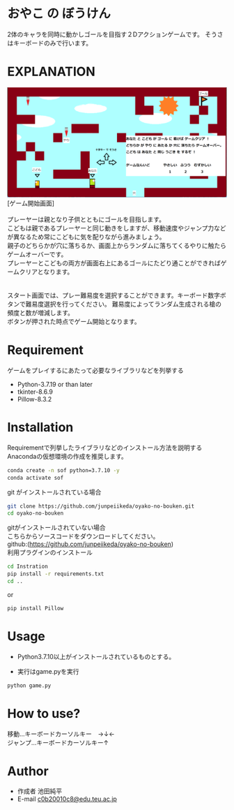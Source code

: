 # おやこ の ぼうけん
2体のキャラを同時に動かしゴールを目指す２Dアクションゲームです。
そうさはキーボードのみで行います。

 
# EXPLANATION

![ゲーム開始時](./data/start.png "gamesover")
<br>[ゲーム開始画面]<br>
<br>
プレーヤーは親となり子供とともにゴールを目指します。<br>
こどもは親であるプレーヤーと同じ動きをしますが、移動速度やジャンプ力などが異なるため常にこどもに気を配りながら進みましょう。<br>
親子のどちらかが穴に落ちるか、画面上からランダムに落ちてくるやりに触たらゲームオーバーです。<br>
プレーヤーとこどもの両方が画面右上にあるゴールにたどり通ことができればゲームクリアとなります。<br>
<br>
<br>
スタート画面では、プレー難易度を選択することができます。キーボード数字ボタンで難易度選択を行ってください。
難易度によってランダム生成される槍の頻度と数が増減します。<br>
ボタンが押された時点でゲーム開始となります。


 

 
# Requirement
 
ゲームをプレイするにあたって必要なライブラリなどを列挙する
 
* Python-3.7.19 or than later<br>
* tkinter-8.6.9<br>
* Pillow-8.3.2<br>


# Installation
 
Requirementで列挙したライブラリなどのインストール方法を説明する<br>
Anacondaの仮想環境の作成を推奨します。
```bash
conda create -n sof python=3.7.10 -y
conda activate sof
```
git がインストールされている場合
```bash
git clone https://github.com/junpeiikeda/oyako-no-bouken.git
cd oyako-no-bouken
```
gitがインストールされていない場合<br>
こちらからソースコードをダウンロードしてください。<br>
github:(https://github.com/junpeiikeda/oyako-no-bouken)<br>
利用プラグインのインストール
```bash
cd Instration
pip install -r requirements.txt
cd ..
``` 
or
```bash
pip install Pillow
```


 
# Usage

* Python3.7.10以上がインストールされているものとする。

* 実行はgame.pyを実行
```bash
python game.py
```
 
# How to use?
移動...キーボードカーソルキー　→↓←<br>
ジャンプ...キーボードカーソルキー↑
 
# Author
 
* 作成者 池田純平
* E-mail c0b20010c8@edu.teu.ac.jp
